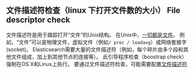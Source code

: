 ## 文件描述符检查（linux 下打开文件数的大小） File descriptor check

文件描述符是用于跟踪打开“文件”的Unix结构。 在Unix中，[一切都是文件](https://en.wikipedia.org/wiki/Everything_is_a_file)。 例如，“文件”可以是物理文件，虚拟文件（例如`/ proc / loadavg`）或网络套接字(socket)。 Elasticsearch需要大量的文件描述符（例如，每个碎片由多个段和其他文件组成，加上到其他节点的连接等）。 此引导程序检查（boostrap check）强制在OS X和Linux上执行。 要通过文件描述符检查，可能需要配置[文件描述符](file-descriptors.html“文件描述符”)
